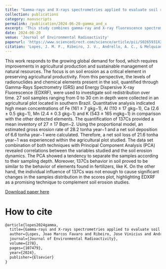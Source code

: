 ```yaml
---
title: "Gamma-rays and X-rays spectrometries applied to evaluate soil redistribution"
collection: publications
category: manuscripts
permalink: /publication/2024-06-20-gamma_and_x
excerpt: 'This study combines gamma-ray and X-ray fluorescence spectrometry with principal component analysis to quantify soil erosion and deposition rates in a Brazilian agricultural plot.'
date: 2024-06-20
venue: 'Journal of Environmental Radioactivity'
paperurl: 'https://www.sciencedirect.com/science/article/pii/S0265931X24001115?via%3Dihub' # Replace with actual PDF link if available
citation: 'Lopes, J. M. F., Ribeiro, J. V., Andrello, A. C., & Melquiades, F. L. (2024). Gamma-rays and X-rays spectrometries applied to evaluate soil redistribution. Journal of Environmental Radioactivity, 278, 107479.'
---
```


This work responds to the growing global demand for food, which requires improvements in agricultural production and sustainable management of natural resources. The focus is on soil erosion as a critical element in preserving agricultural productivity. From this perspective, the levels of radionuclides and chemical elements present in the soil, quantified through Gamma-Rays Spectrometry (GRS) and Energy Dispersive X-ray Fluorescence (EDXRF), were used to investigate soil redistribution over time. 27 soil samples ranging from 0 to 30 cm in depth were collected in an agricultural plot located in southern Brazil. Quantitative analysis indicated high mean concentrations of Fe (161 ± 7 gkg−1), Al (110 ± 17 gkg−1), Ca (2.6 ± 0.5 gkg−1), Mn (2.4 ± 0.3 gkg−1) and K (543 ± 165 mgkg−1) in comparison with the other detected elements. The quantification of 137Cs provided a mean inventory of 27 ± 17 Bqm−2. Using the proportional model, an estimated gross erosion rate of 28.2 tonha year−1 and a net soil deposition of 6.6 tonha year−1 were calculated. Therefore, a net soil loss of 21.6 tonha year−1 was experienced within the agricultural plot studied. The data set combination of both techniques with Principal Component Analysis (PCA) revealed correlations between the variables studied and the soil erosion dynamics. The PCA showed a tendency to separate the samples according to their sampling depth. Moreover, 137Cs behavior in soil proved to be similar to the behavior of elements found in fertilizers, like K. On the other hand, the individual influence of 137Cs was not enough to cause significant changes in the samples distribution in the scores plot, highlighting EDXRF as a promising technique to complement soil erosion studies.

[Download paper here](https://www.sciencedirect.com/science/article/pii/S0265931X24001115?via%3Dihub) 

# How to cite
```latex
@article{lopes2024gamma,
  title={Gamma-rays and X-rays spectrometries applied to evaluate soil redistribution},
  author={Lopes, Joao Marcos Favaro and Ribeiro, Jose Vinicius and Andrello, Avacir Casanova and Melquiades, Fabio Luiz},
  journal={Journal of Environmental Radioactivity},
  volume={278},
  pages={107479},
  year={2024},
  publisher={Elsevier}
}